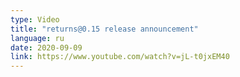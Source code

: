 ```yaml
---
type: Video
title: "returns@0.15 release announcement"
language: ru
date: 2020-09-09
link: https://www.youtube.com/watch?v=jL-t0jxEM40
---
```

